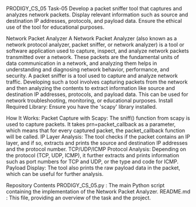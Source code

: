 PRODIGY_CS_05
Task-05
Develop a packet sniffer tool that captures and analyzes network packets. Display relevant information such as source and destination IP addresses, protocols, and payload data. Ensure the ethical use of the tool for educational purposes.

Network Packet Analyzer
A Network Packet Analyzer (also known as a network protocol analyzer, packet sniffer, or network analyzer) is a tool or software application used to capture, inspect, and analyze network packets transmitted over a network. These packets are the fundamental units of data communication in a network, and analyzing them helps in understanding and diagnosing network behavior, performance, and security. A packet sniffer is a tool used to capture and analyze network traffic. Developing such a tool involves capturing packets from the network and then analyzing the contents to extract information like source and destination IP addresses, protocols, and payload data. This can be used for network troubleshooting, monitoring, or educational purposes. Install Required Library: Ensure you have the 'scapy' library installed.

How It Works:
Packet Capture with Scapy: The sniff() function from scapy is used to capture packets. It takes prn=packet_callback as a parameter, which means that for every captured packet, the packet_callback function will be called. IP Layer Analysis: The tool checks if the packet contains an IP layer, and if so, extracts and prints the source and destination IP addresses and the protocol number. TCP/UDP/ICMP Protocol Analysis: Depending on the protocol (TCP, UDP, ICMP), it further extracts and prints information such as port numbers for TCP and UDP, or the type and code for ICMP. Payload Display: The tool also prints the raw payload data in the packet, which can be useful for further analysis.

Repository Contents
PRODIGY_CS_05.py : The main Python script containing the implementation of the Network Packet Analyzer. README.md : This file, providing an overview of the task and the project.
